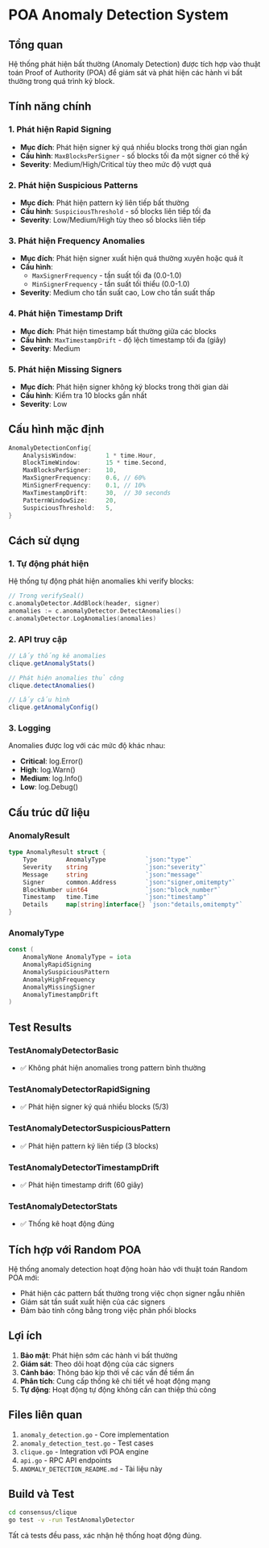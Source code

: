 # POA Anomaly Detection System

## Tổng quan

Hệ thống phát hiện bất thường (Anomaly Detection) được tích hợp vào thuật toán Proof of Authority (POA) để giám sát và phát hiện các hành vi bất thường trong quá trình ký block.

## Tính năng chính

### 1. Phát hiện Rapid Signing
- **Mục đích**: Phát hiện signer ký quá nhiều blocks trong thời gian ngắn
- **Cấu hình**: `MaxBlocksPerSigner` - số blocks tối đa một signer có thể ký
- **Severity**: Medium/High/Critical tùy theo mức độ vượt quá

### 2. Phát hiện Suspicious Patterns
- **Mục đích**: Phát hiện pattern ký liên tiếp bất thường
- **Cấu hình**: `SuspiciousThreshold` - số blocks liên tiếp tối đa
- **Severity**: Low/Medium/High tùy theo số blocks liên tiếp

### 3. Phát hiện Frequency Anomalies
- **Mục đích**: Phát hiện signer xuất hiện quá thường xuyên hoặc quá ít
- **Cấu hình**: 
  - `MaxSignerFrequency` - tần suất tối đa (0.0-1.0)
  - `MinSignerFrequency` - tần suất tối thiểu (0.0-1.0)
- **Severity**: Medium cho tần suất cao, Low cho tần suất thấp

### 4. Phát hiện Timestamp Drift
- **Mục đích**: Phát hiện timestamp bất thường giữa các blocks
- **Cấu hình**: `MaxTimestampDrift` - độ lệch timestamp tối đa (giây)
- **Severity**: Medium

### 5. Phát hiện Missing Signers
- **Mục đích**: Phát hiện signer không ký blocks trong thời gian dài
- **Cấu hình**: Kiểm tra 10 blocks gần nhất
- **Severity**: Low

## Cấu hình mặc định

```go
AnomalyDetectionConfig{
    AnalysisWindow:        1 * time.Hour,
    BlockTimeWindow:       15 * time.Second,
    MaxBlocksPerSigner:    10,
    MaxSignerFrequency:    0.6, // 60%
    MinSignerFrequency:    0.1, // 10%
    MaxTimestampDrift:     30,  // 30 seconds
    PatternWindowSize:     20,
    SuspiciousThreshold:   5,
}
```

## Cách sử dụng

### 1. Tự động phát hiện
Hệ thống tự động phát hiện anomalies khi verify blocks:
```go
// Trong verifySeal()
c.anomalyDetector.AddBlock(header, signer)
anomalies := c.anomalyDetector.DetectAnomalies()
c.anomalyDetector.LogAnomalies(anomalies)
```

### 2. API truy cập
```javascript
// Lấy thống kê anomalies
clique.getAnomalyStats()

// Phát hiện anomalies thủ công
clique.detectAnomalies()

// Lấy cấu hình
clique.getAnomalyConfig()
```

### 3. Logging
Anomalies được log với các mức độ khác nhau:
- **Critical**: log.Error()
- **High**: log.Warn()
- **Medium**: log.Info()
- **Low**: log.Debug()

## Cấu trúc dữ liệu

### AnomalyResult
```go
type AnomalyResult struct {
    Type        AnomalyType           `json:"type"`
    Severity    string                `json:"severity"`
    Message     string                `json:"message"`
    Signer      common.Address        `json:"signer,omitempty"`
    BlockNumber uint64                `json:"block_number"`
    Timestamp   time.Time             `json:"timestamp"`
    Details     map[string]interface{} `json:"details,omitempty"`
}
```

### AnomalyType
```go
const (
    AnomalyNone AnomalyType = iota
    AnomalyRapidSigning
    AnomalySuspiciousPattern
    AnomalyHighFrequency
    AnomalyMissingSigner
    AnomalyTimestampDrift
)
```

## Test Results

### TestAnomalyDetectorBasic
- ✅ Không phát hiện anomalies trong pattern bình thường

### TestAnomalyDetectorRapidSigning
- ✅ Phát hiện signer ký quá nhiều blocks (5/3)

### TestAnomalyDetectorSuspiciousPattern
- ✅ Phát hiện pattern ký liên tiếp (3 blocks)

### TestAnomalyDetectorTimestampDrift
- ✅ Phát hiện timestamp drift (60 giây)

### TestAnomalyDetectorStats
- ✅ Thống kê hoạt động đúng

## Tích hợp với Random POA

Hệ thống anomaly detection hoạt động hoàn hảo với thuật toán Random POA mới:
- Phát hiện các pattern bất thường trong việc chọn signer ngẫu nhiên
- Giám sát tần suất xuất hiện của các signers
- Đảm bảo tính công bằng trong việc phân phối blocks

## Lợi ích

1. **Bảo mật**: Phát hiện sớm các hành vi bất thường
2. **Giám sát**: Theo dõi hoạt động của các signers
3. **Cảnh báo**: Thông báo kịp thời về các vấn đề tiềm ẩn
4. **Phân tích**: Cung cấp thống kê chi tiết về hoạt động mạng
5. **Tự động**: Hoạt động tự động không cần can thiệp thủ công

## Files liên quan

1. `anomaly_detection.go` - Core implementation
2. `anomaly_detection_test.go` - Test cases
3. `clique.go` - Integration với POA engine
4. `api.go` - RPC API endpoints
5. `ANOMALY_DETECTION_README.md` - Tài liệu này

## Build và Test

```bash
cd consensus/clique
go test -v -run TestAnomalyDetector
```

Tất cả tests đều pass, xác nhận hệ thống hoạt động đúng.
